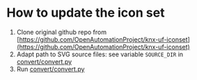 # How to update the icon set

1. Clone original github repo from [https://github.com/OpenAutomationProject/knx-uf-iconset](https://github.com/OpenAutomationProject/knx-uf-iconset)
2. Adapt path to SVG source files: see variable `SOURCE_DIR` in [convert/convert.py](convert/convert.py)
3. Run [convert/convert.py](convert/convert.py)